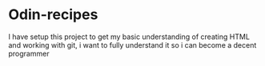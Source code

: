 # Odin-recipes
I have setup this project to get my basic understanding of creating HTML 
and working with git, i want to fully understand it so i can become a 
decent programmer